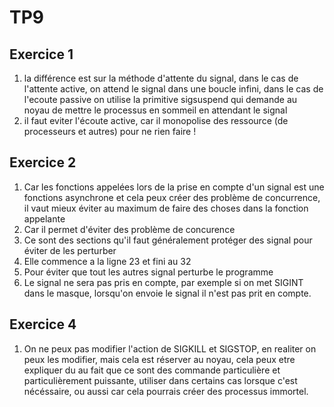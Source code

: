 # TP9
## Exercice 1
1. la différence est sur la méthode d'attente du signal, dans le cas de l'attente active, on attend le signal dans une boucle infini, dans le cas de l'ecoute passive on utilise la primitive sigsuspend qui demande au noyau de mettre le processus en sommeil en attendant le signal
2. il faut eviter l'écoute active, car il monopolise des ressource (de processeurs et autres) pour ne rien faire ! 

## Exercice 2 
1. Car les fonctions appelées lors de la prise en compte d'un signal est une fonctions asynchrone et cela peux créer des problème de concurrence, il vaut mieux éviter au maximum de faire des choses dans la fonction appelante
2. Car il permet d'éviter des problème de concurence
3. Ce sont des sections qu'il faut généralement protéger des signal pour éviter de les perturber
4. Elle commence a la ligne 23 et fini au 32
5. Pour éviter que tout les autres signal perturbe le programme
6. Le signal ne sera pas pris en compte, par exemple si on met SIGINT dans le masque, lorsqu'on envoie le signal il n'est pas prit en compte.

## Exercice 4 
1. On ne peux pas modifier l'action de SIGKILL et SIGSTOP, en realiter on peux les modifier, mais cela est réserver au noyau, cela peux etre expliquer du au fait que ce sont des commande particulière et particulièrement puissante, utiliser dans certains cas lorsque c'est nécéssaire, ou aussi car cela pourrais créer des processus immortel.

